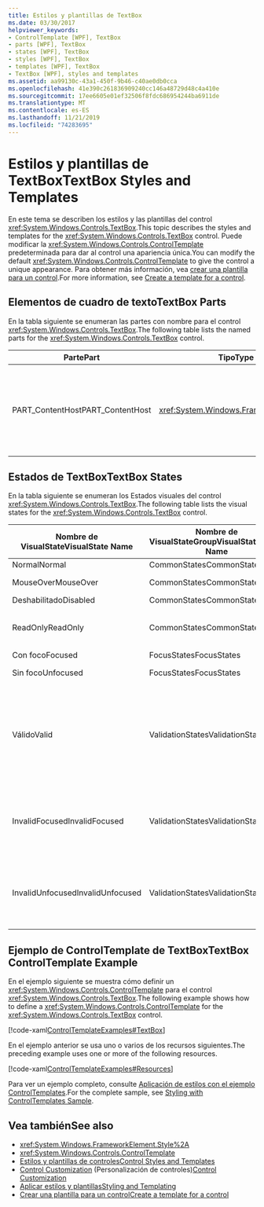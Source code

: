 ```yaml
---
title: Estilos y plantillas de TextBox
ms.date: 03/30/2017
helpviewer_keywords:
- ControlTemplate [WPF], TextBox
- parts [WPF], TextBox
- states [WPF], TextBox
- styles [WPF], TextBox
- templates [WPF], TextBox
- TextBox [WPF], styles and templates
ms.assetid: aa99130c-43a1-450f-9b46-c40ae0db0cca
ms.openlocfilehash: 41e390c261836909240cc146a48729d48c4a410e
ms.sourcegitcommit: 17ee6605e01ef32506f8fdc686954244ba6911de
ms.translationtype: MT
ms.contentlocale: es-ES
ms.lasthandoff: 11/21/2019
ms.locfileid: "74283695"
---
```

# <a name="textbox-styles-and-templates"></a><span data-ttu-id="48a22-102">Estilos y plantillas de TextBox</span><span class="sxs-lookup"><span data-stu-id="48a22-102">TextBox Styles and Templates</span></span>
<span data-ttu-id="48a22-103">En este tema se describen los estilos y las plantillas del control <xref:System.Windows.Controls.TextBox>.</span><span class="sxs-lookup"><span data-stu-id="48a22-103">This topic describes the styles and templates for the <xref:System.Windows.Controls.TextBox> control.</span></span> <span data-ttu-id="48a22-104">Puede modificar la <xref:System.Windows.Controls.ControlTemplate> predeterminada para dar al control una apariencia única.</span><span class="sxs-lookup"><span data-stu-id="48a22-104">You can modify the default <xref:System.Windows.Controls.ControlTemplate> to give the control a unique appearance.</span></span> <span data-ttu-id="48a22-105">Para obtener más información, vea [crear una plantilla para un control](../../../desktop-wpf/themes/how-to-create-apply-template.md).</span><span class="sxs-lookup"><span data-stu-id="48a22-105">For more information, see [Create a template for a control](../../../desktop-wpf/themes/how-to-create-apply-template.md).</span></span>  
  
## <a name="textbox-parts"></a><span data-ttu-id="48a22-106">Elementos de cuadro de texto</span><span class="sxs-lookup"><span data-stu-id="48a22-106">TextBox Parts</span></span>  
 <span data-ttu-id="48a22-107">En la tabla siguiente se enumeran las partes con nombre para el control <xref:System.Windows.Controls.TextBox>.</span><span class="sxs-lookup"><span data-stu-id="48a22-107">The following table lists the named parts for the <xref:System.Windows.Controls.TextBox> control.</span></span>  
  
|<span data-ttu-id="48a22-108">Parte</span><span class="sxs-lookup"><span data-stu-id="48a22-108">Part</span></span>|<span data-ttu-id="48a22-109">Tipo</span><span class="sxs-lookup"><span data-stu-id="48a22-109">Type</span></span>|<span data-ttu-id="48a22-110">Descripción</span><span class="sxs-lookup"><span data-stu-id="48a22-110">Description</span></span>|  
|-|-|-|  
|<span data-ttu-id="48a22-111">PART_ContentHost</span><span class="sxs-lookup"><span data-stu-id="48a22-111">PART_ContentHost</span></span>|<xref:System.Windows.FrameworkElement>|<span data-ttu-id="48a22-112">Elemento visual que puede contener un <xref:System.Windows.FrameworkElement>.</span><span class="sxs-lookup"><span data-stu-id="48a22-112">A visual element that can contain a <xref:System.Windows.FrameworkElement>.</span></span> <span data-ttu-id="48a22-113">El texto del <xref:System.Windows.Controls.TextBox> se muestra en este elemento.</span><span class="sxs-lookup"><span data-stu-id="48a22-113">The text of the <xref:System.Windows.Controls.TextBox> is displayed in this element.</span></span>|  
  
## <a name="textbox-states"></a><span data-ttu-id="48a22-114">Estados de TextBox</span><span class="sxs-lookup"><span data-stu-id="48a22-114">TextBox States</span></span>  
 <span data-ttu-id="48a22-115">En la tabla siguiente se enumeran los Estados visuales del control <xref:System.Windows.Controls.TextBox>.</span><span class="sxs-lookup"><span data-stu-id="48a22-115">The following table lists the visual states for the <xref:System.Windows.Controls.TextBox> control.</span></span>  
  
|<span data-ttu-id="48a22-116">Nombre de VisualState</span><span class="sxs-lookup"><span data-stu-id="48a22-116">VisualState Name</span></span>|<span data-ttu-id="48a22-117">Nombre de VisualStateGroup</span><span class="sxs-lookup"><span data-stu-id="48a22-117">VisualStateGroup Name</span></span>|<span data-ttu-id="48a22-118">Descripción</span><span class="sxs-lookup"><span data-stu-id="48a22-118">Description</span></span>|  
|----------------------|---------------------------|-----------------|  
|<span data-ttu-id="48a22-119">Normal</span><span class="sxs-lookup"><span data-stu-id="48a22-119">Normal</span></span>|<span data-ttu-id="48a22-120">CommonStates</span><span class="sxs-lookup"><span data-stu-id="48a22-120">CommonStates</span></span>|<span data-ttu-id="48a22-121">El estado predeterminado.</span><span class="sxs-lookup"><span data-stu-id="48a22-121">The default state.</span></span>|  
|<span data-ttu-id="48a22-122">MouseOver</span><span class="sxs-lookup"><span data-stu-id="48a22-122">MouseOver</span></span>|<span data-ttu-id="48a22-123">CommonStates</span><span class="sxs-lookup"><span data-stu-id="48a22-123">CommonStates</span></span>|<span data-ttu-id="48a22-124">El puntero del mouse se coloca sobre el control.</span><span class="sxs-lookup"><span data-stu-id="48a22-124">The mouse pointer is positioned over the control.</span></span>|  
|<span data-ttu-id="48a22-125">Deshabilitado</span><span class="sxs-lookup"><span data-stu-id="48a22-125">Disabled</span></span>|<span data-ttu-id="48a22-126">CommonStates</span><span class="sxs-lookup"><span data-stu-id="48a22-126">CommonStates</span></span>|<span data-ttu-id="48a22-127">El control está deshabilitado.</span><span class="sxs-lookup"><span data-stu-id="48a22-127">The control is disabled.</span></span>|  
|<span data-ttu-id="48a22-128">ReadOnly</span><span class="sxs-lookup"><span data-stu-id="48a22-128">ReadOnly</span></span>|<span data-ttu-id="48a22-129">CommonStates</span><span class="sxs-lookup"><span data-stu-id="48a22-129">CommonStates</span></span>|<span data-ttu-id="48a22-130">El usuario no puede cambiar el texto en el <xref:System.Windows.Controls.TextBox>.</span><span class="sxs-lookup"><span data-stu-id="48a22-130">The user cannot change the text in the <xref:System.Windows.Controls.TextBox>.</span></span>|  
|<span data-ttu-id="48a22-131">Con foco</span><span class="sxs-lookup"><span data-stu-id="48a22-131">Focused</span></span>|<span data-ttu-id="48a22-132">FocusStates</span><span class="sxs-lookup"><span data-stu-id="48a22-132">FocusStates</span></span>|<span data-ttu-id="48a22-133">El control tiene el foco.</span><span class="sxs-lookup"><span data-stu-id="48a22-133">The control has focus.</span></span>|  
|<span data-ttu-id="48a22-134">Sin foco</span><span class="sxs-lookup"><span data-stu-id="48a22-134">Unfocused</span></span>|<span data-ttu-id="48a22-135">FocusStates</span><span class="sxs-lookup"><span data-stu-id="48a22-135">FocusStates</span></span>|<span data-ttu-id="48a22-136">El control no tiene el foco.</span><span class="sxs-lookup"><span data-stu-id="48a22-136">The control does not have focus.</span></span>|  
|<span data-ttu-id="48a22-137">Válido</span><span class="sxs-lookup"><span data-stu-id="48a22-137">Valid</span></span>|<span data-ttu-id="48a22-138">ValidationStates</span><span class="sxs-lookup"><span data-stu-id="48a22-138">ValidationStates</span></span>|<span data-ttu-id="48a22-139">El control utiliza la clase <xref:System.Windows.Controls.Validation> y la propiedad adjunta <xref:System.Windows.Controls.Validation.HasError%2A?displayProperty=nameWithType> es `false`.</span><span class="sxs-lookup"><span data-stu-id="48a22-139">The control uses the <xref:System.Windows.Controls.Validation> class and the <xref:System.Windows.Controls.Validation.HasError%2A?displayProperty=nameWithType> attached property is `false`.</span></span>|  
|<span data-ttu-id="48a22-140">InvalidFocused</span><span class="sxs-lookup"><span data-stu-id="48a22-140">InvalidFocused</span></span>|<span data-ttu-id="48a22-141">ValidationStates</span><span class="sxs-lookup"><span data-stu-id="48a22-141">ValidationStates</span></span>|<span data-ttu-id="48a22-142">La propiedad adjunta <xref:System.Windows.Controls.Validation.HasError%2A?displayProperty=nameWithType> es `true` tiene el foco.</span><span class="sxs-lookup"><span data-stu-id="48a22-142">The <xref:System.Windows.Controls.Validation.HasError%2A?displayProperty=nameWithType> attached property is `true` has the control has focus.</span></span>|  
|<span data-ttu-id="48a22-143">InvalidUnfocused</span><span class="sxs-lookup"><span data-stu-id="48a22-143">InvalidUnfocused</span></span>|<span data-ttu-id="48a22-144">ValidationStates</span><span class="sxs-lookup"><span data-stu-id="48a22-144">ValidationStates</span></span>|<span data-ttu-id="48a22-145">La propiedad adjunta <xref:System.Windows.Controls.Validation.HasError%2A?displayProperty=nameWithType> es `true` tiene el control no tiene el foco.</span><span class="sxs-lookup"><span data-stu-id="48a22-145">The <xref:System.Windows.Controls.Validation.HasError%2A?displayProperty=nameWithType> attached property is `true` has the control does not have focus.</span></span>|  
  
## <a name="textbox-controltemplate-example"></a><span data-ttu-id="48a22-146">Ejemplo de ControlTemplate de TextBox</span><span class="sxs-lookup"><span data-stu-id="48a22-146">TextBox ControlTemplate Example</span></span>  
 <span data-ttu-id="48a22-147">En el ejemplo siguiente se muestra cómo definir un <xref:System.Windows.Controls.ControlTemplate> para el control <xref:System.Windows.Controls.TextBox>.</span><span class="sxs-lookup"><span data-stu-id="48a22-147">The following example shows how to define a <xref:System.Windows.Controls.ControlTemplate> for the <xref:System.Windows.Controls.TextBox> control.</span></span>  
  
 [!code-xaml[ControlTemplateExamples#TextBox](~/samples/snippets/csharp/VS_Snippets_Wpf/ControlTemplateExamples/CS/resources/textbox.xaml#textbox)]  
  
 <span data-ttu-id="48a22-148">En el ejemplo anterior se usa uno o varios de los recursos siguientes.</span><span class="sxs-lookup"><span data-stu-id="48a22-148">The preceding example uses one or more of the following resources.</span></span>  
  
 [!code-xaml[ControlTemplateExamples#Resources](~/samples/snippets/csharp/VS_Snippets_Wpf/ControlTemplateExamples/CS/resources/shared.xaml#resources)]  
  
 <span data-ttu-id="48a22-149">Para ver un ejemplo completo, consulte [Aplicación de estilos con el ejemplo ControlTemplates](https://github.com/Microsoft/WPF-Samples/tree/master/Styles%20&%20Templates/IntroToStylingAndTemplating).</span><span class="sxs-lookup"><span data-stu-id="48a22-149">For the complete sample, see [Styling with ControlTemplates Sample](https://github.com/Microsoft/WPF-Samples/tree/master/Styles%20&%20Templates/IntroToStylingAndTemplating).</span></span>  
  
## <a name="see-also"></a><span data-ttu-id="48a22-150">Vea también</span><span class="sxs-lookup"><span data-stu-id="48a22-150">See also</span></span>

- <xref:System.Windows.FrameworkElement.Style%2A>
- <xref:System.Windows.Controls.ControlTemplate>
- [<span data-ttu-id="48a22-151">Estilos y plantillas de controles</span><span class="sxs-lookup"><span data-stu-id="48a22-151">Control Styles and Templates</span></span>](control-styles-and-templates.md)
- <span data-ttu-id="48a22-152">[Control Customization](control-customization.md) (Personalización de controles)</span><span class="sxs-lookup"><span data-stu-id="48a22-152">[Control Customization](control-customization.md)</span></span>
- [<span data-ttu-id="48a22-153">Aplicar estilos y plantillas</span><span class="sxs-lookup"><span data-stu-id="48a22-153">Styling and Templating</span></span>](../../../desktop-wpf/fundamentals/styles-templates-overview.md)
- [<span data-ttu-id="48a22-154">Crear una plantilla para un control</span><span class="sxs-lookup"><span data-stu-id="48a22-154">Create a template for a control</span></span>](../../../desktop-wpf/themes/how-to-create-apply-template.md)
